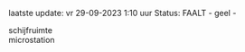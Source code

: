 laatste update: 
vr 29-09-2023  1:10   uur 
Status: FAALT - geel - 
<div class="service Y">schijfruimte</div><div class="service Y">microstation</div>
